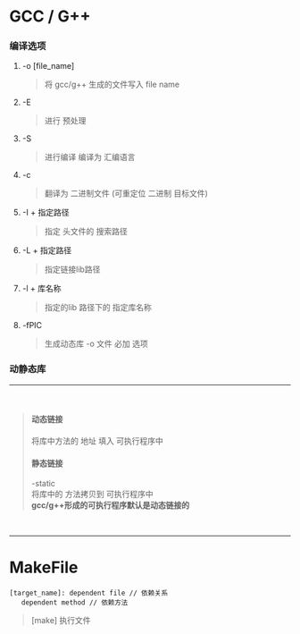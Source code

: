 # GCC / G++ 

### 编译选项
1. -o \[file_name\] <br>
   > 将 gcc/g++ 生成的文件写入 file name <br>
2. -E <br>
   >  进行 预处理 <br>
3. -S <br>
   > 进行编译 编译为 汇编语言<br>
4. -c <br>
   > 翻译为 二进制文件 (可重定位 二进制 目标文件)<br> 

5. -I + 指定路径 <br>
   > 指定 头文件的 搜索路径 <br>

6. -L + 指定路径 <br>
   > 指定链接lib路径 <br>

7. -l + 库名称 <br>
   > 指定的lib 路径下的 指定库名称 <br>

8. -fPIC <br>
   > 生成动态库 -o 文件 必加 选项



### 动静态库
*** 

<br>

> #### 动态链接
> 将库中方法的 地址 填入 可执行程序中 <br>
> #### 静态链接
> -static <br>
> 将库中的 方法拷贝到 可执行程序中 <br>
**gcc/g++形成的可执行程序默认是动态链接的** 

<br>

*** 
# MakeFile
``` 
[target_name]: dependent file // 依赖关系
   dependent method // 依赖方法

```
> \[make\] 执行文件 <br>


